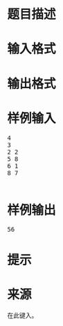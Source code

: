 

# 题目描述



# 输入格式



# 输出格式



# 样例输入


<pre>4 
3 
2 2 
5 8 
6 1 
8 7 

</pre>

# 样例输出


<pre>56</pre>

# 提示



# 来源


<p>
在此键入。
</p>
